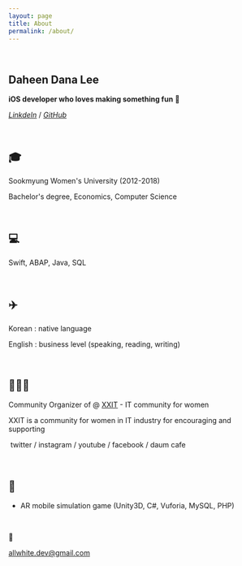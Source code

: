 ```yaml
---
layout: page
title: About
permalink: /about/
---
```




&nbsp;

## Daheen Dana Lee 

**iOS developer who loves making something fun** 🤪

[*LinkdeIn*](https://www.linkedin.com/in/lee-daheen-622bb1189/) / [*GitHub*](https://github.com/daheenallwhite)

&nbsp;

## :mortar_board:

Sookmyung Women's University (2012-2018)

Bachelor's degree, Economics, Computer Science

&nbsp;

## :computer:

Swift, ABAP, Java, SQL

&nbsp;

## :airplane:

Korean : native language

English : business level (speaking, reading, writing)

&nbsp;

## 🏃🏻‍♀️

Community Organizer of @ [XXIT](https://twitter.com/officialXXIT) - IT community for women

XXIT is a community for women in IT industry for encouraging and supporting 

​	twitter / instagram / youtube / facebook / daum cafe

&nbsp;

## :open_file_folder:

- AR mobile simulation game (Unity3D, C#, Vuforia, MySQL, PHP)

&nbsp;

:envelope_with_arrow:

allwhite.dev@gmail.com